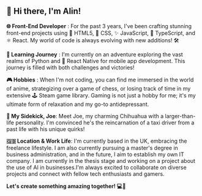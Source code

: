 

##  👋 Hi there, I'm Alin! 

**🌐 Front-End Developer** : For the past 3 years, I've been crafting stunning front-end projects using 🌟 HTML5, 🎨 CSS, ✨ JavaScript, 🔷 TypeScript, and ⚛️ React. My world of code is always evolving with new additions! 🛠️ 

 **🐍 Learning Journey** : I'm currently on an adventure exploring the vast realms of Python and 📱 React Native for mobile app development. This journey is filled with both challenges and victories!

**🎮 Hobbies** : When I'm not coding, you can find me immersed in the world of anime, strategizing over a game of chess, or losing track of time in my extensive 🕹️ Steam game library. Gaming is not just a hobby for me; it's my ultimate form of relaxation and my go-to antidepressant.

**🐶 My Sidekick, Joe**: Meet Joe, my charming Chihuahua with a larger-than-life personality. I'm convinced he's the reincarnation of a taxi driver from a past life with his unique quirks!

**🇬🇧 Location & Work Life**: I'm currently based in the UK, embracing the freelance lifestyle. I am also currently pursuing a master's degree in business administration, and in the future, I aim to establish my own IT company. I am currently in the thesis stage and working on a project about the use of AI in businesses.I'm always excited to collaborate on diverse projects and connect with fellow tech enthusiasts and gamers.

**Let's create something amazing together! 💻🌟**
